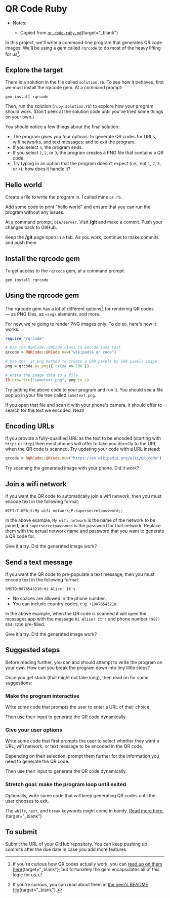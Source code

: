 # QR Code Ruby

- Notes:

  - Copied from [`qr-code-ruby.md`](https://github.com/firstdraft/appdev-chapters/blob/benp-edits/qr-code-ruby.md){target="_blank"}

In this project, we'll write a command-line program that generates QR code images. We'll be using a gem called `rqrcode` to do most of the heavy lifting for us[^how_qr_codes_work].

[^how_qr_codes_work]: If you're curious how QR codes actually work, you can [read up on them here](https://typefully.com/DanHollick/qr-codes-T7tLlNi){target="_blank"}; but fortunately the gem encapsulates all of this logic for us.

## Explore the target

There is a solution in the file called `solution.rb`. To see how it behaves, first we must install the rqrcode gem. At a command prompt:

```
gem install rqrcode
```

Then, run the solution (`ruby solution.rb`) to explore how your program should work. (Don't peek at the solution code until you've tried some things on your own.)

You should notice a few things about the final solution:

- The program gives you four options: to generate QR codes for URLs, wifi networks, and text messages; and to exit the program.
- If you select `4`, the program ends.
- If you select `1`, `2`, or `3`, the program creates a PNG file that contains a QR code.
- Try typing in an option that the program doesn't expect (i.e., not `1`, `2`, `3`, or `4`); how does it handle it?

## Hello world

Create a file to write the program in. I called mine `qr.rb`.

Add some code to print "hello world" and ensure that you can run the program without any issues.

At a command prompt, `bin/server`. Visit **/git** and make a commit. Push your changes back to GitHub.

Keep the **/git** page open in a tab. As you work, continue to make commits and push them.

## Install the rqrcode gem

To get access to the `rqrcode` gem, at a command prompt:

```
gem install rqrcode
```

## Using the rqrcode gem

The rqrcode gem has a lot of different options[^rqrcode] for rendering QR codes — as PNG files, as `<svg>` elements, and more.

[^rqrcode]: If you're curious, you can read about them in [the gem's README file](https://github.com/whomwah/rqrcode){target="_blank"}.

For now, we're going to render PNG images only. To do so, here's how it works:

```ruby
require "rqrcode"

# Use the RQRCode::QRCode class to encode some text
qrcode = RQRCode::QRCode.new("wikipedia qr code")

# Use the .as_png method to create a 500 pixels by 500 pixels image
png = qrcode.as_png({ :size => 500 })

# Write the image data to a file
IO.binwrite("sometext.png", png.to_s)
```

Try adding the above code to your program and run it. You should see a file pop up in your file tree called `sometext.png`.

If you open that file and scan it with your phone's camera, it should offer to search for the text we encoded. Neat!

## Encoding URLs

If you provide a fully-qualified URL as the text to be encoded (starting with `https` or `http`) then most phones will offer to take you directly to the URL when the QR code is scanned. Try updating your code with a URL instead:

```ruby
qrcode = RQRCode::QRCode.new("https://en.wikipedia.org/wiki/QR_code")
```

Try scanning the generated image with your phone. Did it work?

## Join a wifi network

If you want the QR code to automatically join a wifi network, then you must encode text in the following format:

```
WIFI:T:WPA;S:My wifi network;P:supersecretpassword;;
```


In the above example, `My wifi network` is the name of the network to be joined, and `supersecretpassword` is the password for that network. Replace them with the actual network name and password that you want to generate a QR code for.

Give it a try. Did the generated image work?

## Send a text message

If you want the QR code to pre-populate a text message, then you must encode text in the following format:

```
SMSTO:9876543210:Hi Alice! It's
```

- No spaces are allowed in the phone number.
- You can include country codes, e.g. `+19876543210`.

In the above example, when the QR code is scanned it will open the messages app with the message `Hi Alice! It's` and phone number `(987) 654-3210` pre-filled.

Give it a try. Did the generated image work?

## Suggested steps

Before reading further, you can and should attempt to write the program on your own. How can you break the program down into tiny little steps?

Once you get stuck (that might not take long), then read on for some suggestions:

### Make the program interactive

Write some code that prompts the user to enter a URL of their choice.

Then use their input to generate the QR code dynamically.

### Give your user options

Write some code that first prompts the user to select whether they want a URL, wifi network, or text message to be encoded in the QR code.

Depending on their selection, prompt them further for the information you need to generate the QR code.

Then use their input to generate the QR code dynamically.

### Stretch goal: make the program loop until exited

Optionally, write some code that will keep generating QR codes until the user chooses to exit.

The `while`, `next`, and `break` keywords might come in handy. [Read more here.](https://www.geeksforgeeks.org/ruby-break-and-next-statement/){target="_blank"}

## To submit

Submit the URL of your GitHub repository. You can keep pushing up commits after the due date in case you add more features.
